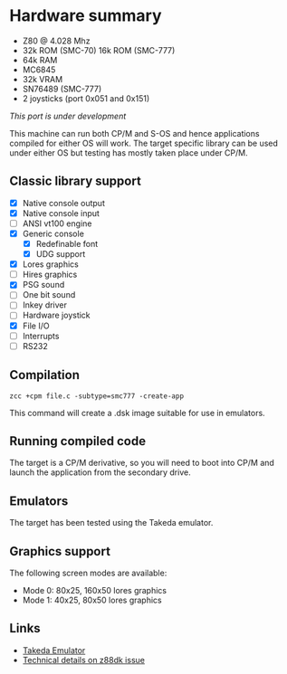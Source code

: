 # Hardware summary

* Z80 @ 4.028 Mhz
* 32k ROM (SMC-70) 16k ROM (SMC-777)
* 64k RAM
* MC6845 
* 32k VRAM
* SN76489 (SMC-777)
* 2 joysticks (port 0x051 and 0x151)

_This port is under development_

This machine can run both CP/M and S-OS and hence applications compiled for either OS will work. The target specific library can be used under either OS but testing has mostly taken place under CP/M.


## Classic library support

* [x] Native console output
* [x] Native console input
* [ ] ANSI vt100 engine
* [x] Generic console
    * [x] Redefinable font 
    * [x] UDG support
* [x] Lores graphics
* [ ] Hires graphics
* [x] PSG sound
* [ ] One bit sound
* [ ] Inkey driver
* [ ] Hardware joystick
* [x] File I/O
* [ ] Interrupts
* [ ] RS232

## Compilation

    zcc +cpm file.c -subtype=smc777 -create-app

This command will create a .dsk image suitable for use in emulators.

## Running compiled code

The target is a CP/M derivative, so you will need to boot into CP/M and launch the application from the secondary drive.

## Emulators

The target has been tested using the Takeda emulator.

## Graphics support

The following screen modes are available:

* Mode 0: 80x25, 160x50 lores graphics
* Mode 1: 40x25,  80x50 lores graphics

## Links

* [Takeda Emulator](http://takeda-toshiya.my.coocan.jp/smc777/index.html)
* [Technical details on z88dk issue](https://github.com/z88dk/z88dk/issues/1067)


